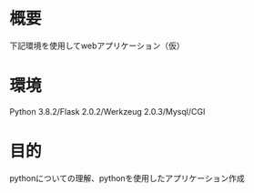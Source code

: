 # 概要
下記環境を使用してwebアプリケーション（仮）

# 環境
Python 3.8.2/Flask 2.0.2/Werkzeug 2.0.3/Mysql/CGI

# 目的
pythonについての理解、pythonを使用したアプリケーション作成
